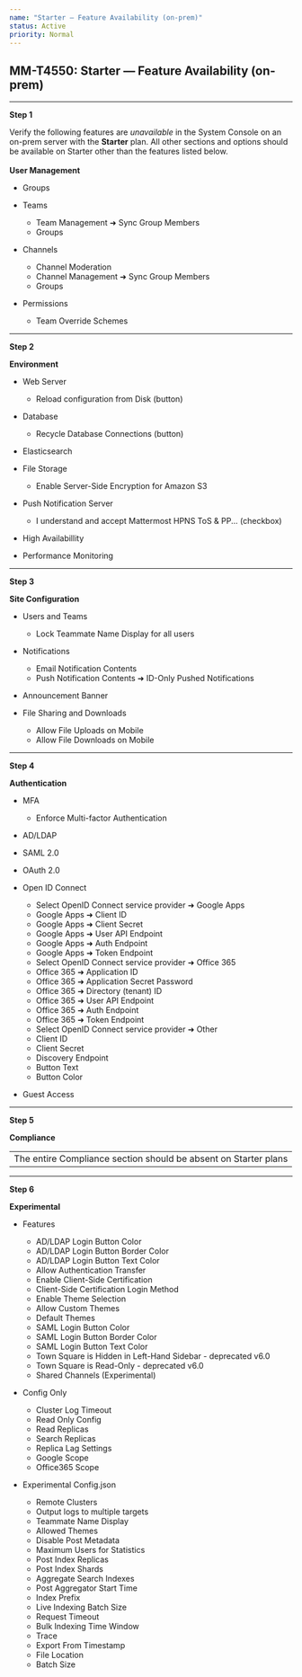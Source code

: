 ```yaml
---
name: "Starter — Feature Availability (on-prem)"
status: Active
priority: Normal
---
```


## MM-T4550: Starter — Feature Availability (on-prem)

---

**Step 1**

Verify the following features are _unavailable_ in the System Console on an on-prem server with the **Starter** plan. All other sections and options should be available on Starter other than the features listed below.\
\
**User Management**

- Groups

- Teams

  - Team Management ➜ Sync Group Members
  - Groups

- Channels

  - Channel Moderation
  - Channel Management ➜ Sync Group Members
  - Groups

- Permissions

  - Team Override Schemes

---

**Step 2**

**Environment**

- Web Server

  - Reload configuration from Disk (button)

- Database

  - Recycle Database Connections (button)

- Elasticsearch

- File Storage

  - Enable Server-Side Encryption for Amazon S3

- Push Notification Server

  - I understand and accept Mattermost HPNS ToS & PP... (checkbox)

- High Availabillity

- Performance Monitoring

---

**Step 3**

**Site Configuration**

- Users and Teams

  - Lock Teammate Name Display for all users

- Notifications

  - Email Notification Contents
  - Push Notification Contents ➜ ID-Only Pushed Notifications

- Announcement Banner

- File Sharing and Downloads

  - Allow File Uploads on Mobile
  - Allow File Downloads on Mobile

---

**Step 4**

**Authentication**

- MFA

  - Enforce Multi-factor Authentication

- AD/LDAP

- SAML 2.0

- OAuth 2.0

- Open ID Connect

  - Select OpenID Connect service provider ➜ Google Apps
  - Google Apps ➜ Client ID
  - Google Apps ➜ Client Secret
  - Google Apps ➜ User API Endpoint
  - Google Apps ➜ Auth Endpoint
  - Google Apps ➜ Token Endpoint
  - Select OpenID Connect service provider ➜ Office 365
  - Office 365 ➜ Application ID
  - Office 365 ➜ Application Secret Password
  - Office 365 ➜ Directory (tenant) ID
  - Office 365 ➜ User API Endpoint
  - Office 365 ➜ Auth Endpoint
  - Office 365 ➜ Token Endpoint
  - Select OpenID Connect service provider ➜ Other
  - Client ID
  - Client Secret
  - Discovery Endpoint
  - Button Text
  - Button Color

- Guest Access

---

**Step 5**

**Compliance**

|                                                                 |
| --------------------------------------------------------------- |
| The entire Compliance section should be absent on Starter plans |

---

**Step 6**

**Experimental**

- Features

  - AD/LDAP Login Button Color
  - AD/LDAP Login Button Border Color
  - AD/LDAP Login Button Text Color
  - Allow Authentication Transfer
  - Enable Client-Side Certification
  - Client-Side Certification Login Method
  - Enable Theme Selection
  - Allow Custom Themes
  - Default Themes
  - SAML Login Button Color
  - SAML Login Button Border Color
  - SAML Login Button Text Color
  - Town Square is Hidden in Left-Hand Sidebar - deprecated v6.0
  - Town Square is Read-Only - deprecated v6.0
  - Shared Channels (Experimental)

- Config Only

  - Cluster Log Timeout
  - Read Only Config
  - Read Replicas
  - Search Replicas
  - Replica Lag Settings
  - Google Scope
  - Office365 Scope

- Experimental Config.json

  - Remote Clusters
  - Output logs to multiple targets
  - Teammate Name Display
  - Allowed Themes
  - Disable Post Metadata
  - Maximum Users for Statistics
  - Post Index Replicas
  - Post Index Shards
  - Aggregate Search Indexes
  - Post Aggregator Start Time
  - Index Prefix
  - Live Indexing Batch Size
  - Request Timeout
  - Bulk Indexing Time Window
  - Trace
  - Export From Timestamp
  - File Location
  - Batch Size
